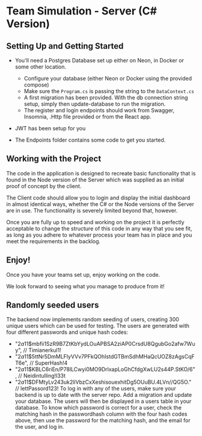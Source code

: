 # Team Simulation - Server (C# Version)

## Setting Up and Getting Started

- You'll need a Postgres Database set up either on Neon, in Docker or some other location. 
	- Configure your database (either Neon or Docker using the provided compose) 
	- Make sure the `Program.cs` is passing the string to the `DataContext.cs`
	- A first migration has been provided. With the db connection string setup, simply then update-database to run the migration.
	- The register and login endpoints should work from Swagger, Insomnia, .Http file provided or from the React app.

- JWT has been setup for you
- The Endpoints folder contains some code to get you started.  

## Working with the Project

The code in the application is designed to recreate basic functionality that is found in the Node version of the Server which was supplied as an initial proof of concept by the client.

The Client code should allow you to login and display the initial dashboard in almost identical ways, whether the C# or the Node versions of the Server are in use. The functionality is severely limited beyond that, however.

Once you are fully up to speed and working on the project it is perfectly acceptable to change the structure of this code in any way that you see fit, as long as you adhere to whatever process your team has in place and you meet the requirements in the backlog.

## Enjoy!

Once you have your teams set up, enjoy working on the code.

We look forward to seeing what you manage to produce from it!

## Randomly seeded users
The backend now implements random seeding of users, creating 300 unique users which can be used for testing. The users are generated with four different passwords and unique hash codes:
- "$2a$11$mbfii1SzR9B7ZtKbYydLOuAPBSA2ziAP0CrsdU8QgubGo2afw7Wuy", // Timianerkul1!
- "$2a$11$5ttNr5DmMLFlyVVv7PFkQOhIstdGTBmSdhMHaQcUOZ8zAgsCqFT6e", // SuperHash!4
- "$2a$11$KBLC6riEn/P78lLCwyi0MO9DrlxapLoGhCfdgXwLU2s44P.StKO/6", // Neidintulling!l33t
- "$2a$11$DFMtyLv243uk2liVbzCxXeshisouexhitDg5OUuBU.4LVn//QG5O."  // lettPassord123!
To log in with any of the users, make sure your backend is up to date with the server repo. Add a migration and update your database. The users will then be displayed in a users table in your database. To know which password is correct for a user, check the matching hash in the passwordhash column with the four hash codes above, then use the password for the matching hash, and the email for the user, and log in.
